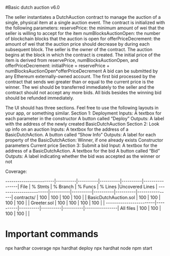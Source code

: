 #Basic dutch auction v6.0

The seller instantiates a DutchAuction contract to manage the auction of a single, physical item at a single auction event. The contract is initialized with the following parameters:
reservePrice: the minimum amount of wei that the seller is willing to accept for the item
numBlocksAuctionOpen: the number of blockchain blocks that the auction is open for
offerPriceDecrement: the amount of wei that the auction price should decrease by during each subsequent block.
The seller is the owner of the contract.
The auction begins at the block in which the contract is created.
The initial price of the item is derived from reservePrice, numBlocksAuctionOpen, and offerPriceDecrement: initialPrice = reservePrice + numBlocksAuctionOpen\*offerPriceDecrement
A bid can be submitted by any Ethereum externally-owned account.
The first bid processed by the contract that sends wei greater than or equal to the current price is the winner. The wei should be transferred immediately to the seller and the contract should not accept any more bids. All bids besides the winning bid should be refunded immediately.


The UI should has three sections. Feel free to use the following layouts in your app, or something similar.
Section 1: Deployment
Inputs:
A textbox for each parameter in the constructor
A button called “Deploy”
Outputs:
A label with the address of the newly created BasicDutchAuction
Section 2: Look up info on an auction
Inputs:
A textbox for the address of a BasicDutchAction.
A button called “Show Info”
Outputs:
A label for each property of the BasicDutchAction:
Winner, if one already exists
Constructor parameters
Current price
Section 3: Submit a bid
Input: 
A textbox for the address of a BasicDutchAction.
A textbox for the bid
A button called “Bid”
Outputs:
A label indicating whether the bid was accepted as the winner or not

Coverage:

------------------------|----------|----------|----------|----------|----------------|
File                    |  % Stmts | % Branch |  % Funcs |  % Lines |Uncovered Lines |
------------------------|----------|----------|----------|----------|----------------|
 contracts/             |      100 |      100 |      100 |      100 |                |
  BasicDutchAuction.sol |      100 |      100 |      100 |      100 |                |
  Greeter.sol           |      100 |      100 |      100 |      100 |                |
------------------------|----------|----------|----------|----------|----------------|
All files               |      100 |      100 |      100 |      100 |                |

# Important commands

npx hardhar coverage
npx hardhat deploy
npx hardhat node
npm start